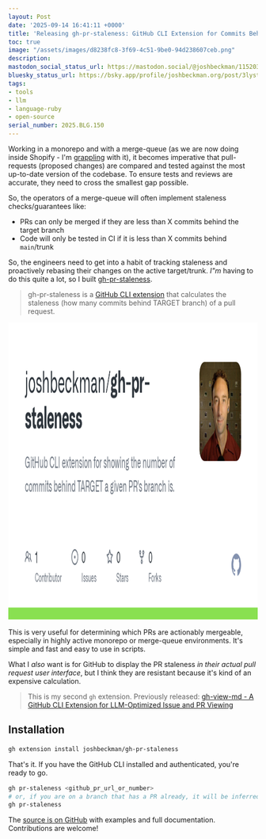 ```yaml
---
layout: Post
date: '2025-09-14 16:41:11 +0000'
title: 'Releasing gh-pr-staleness: GitHub CLI Extension for Commits Behind Target'
toc: true
image: "/assets/images/d8238fc8-3f69-4c51-9be0-94d238607ceb.png"
description:
mastodon_social_status_url: https://mastodon.social/@joshbeckman/115203860421219532
bluesky_status_url: https://bsky.app/profile/joshbeckman.org/post/3lystemi2ds2c
tags:
- tools
- llm
- language-ruby
- open-source
serial_number: 2025.BLG.150
---
```

Working in a monorepo and with a merge-queue (as we are now doing inside Shopify - I'm [grappling](https://www.joshbeckman.org/notes/01jwtzrp79033w8x8dc8sje7d6) with it), it becomes imperative that pull-requests (proposed changes) are compared and tested against the most up-to-date version of the codebase. To ensure tests and reviews are accurate, they need to cross the smallest gap possible.

So, the operators of a merge-queue will often implement staleness checks/guarantees like:
- PRs can only be merged if they are less than X commits behind the target branch
- Code will only be tested in CI if it is less than X commits behind `main`/trunk

So, the engineers need to get into a habit of tracking staleness and proactively rebasing their changes on the active target/trunk. _I"m_ having to do this quite a lot, so I built [gh-pr-staleness](https://github.com/joshbeckman/gh-pr-staleness).

> gh-pr-staleness is a [GitHub CLI extension](https://docs.github.com/en/github-cli/github-cli/creating-github-cli-extensions) that calculates the staleness (how many commits behind TARGET branch) of a pull request.

<img width="1200" height="600" alt="gh-pr-staleness repo" src="/assets/images/d8238fc8-3f69-4c51-9be0-94d238607ceb.png" />

This is very useful for determining which PRs are actionably mergeable, especially in highly active monorepo or merge-queue environments. It's simple and fast and easy to use in scripts.

What I _also_ want is for GitHub to display the PR staleness _in their actual pull request user interface_, but I think they are resistant because it's kind of an expensive calculation.

> This is my second `gh` extension. Previously released: [gh-view-md - A GitHub CLI Extension for LLM-Optimized Issue and PR Viewing](https://www.joshbeckman.org/blog/practicing/releasing-ghviewmd-a-github-cli-extension-for-llmoptimized-issue-and-pr-viewing)

## Installation

```bash
gh extension install joshbeckman/gh-pr-staleness
```

That's it. If you have the GitHub CLI installed and authenticated, you're ready to go.

```bash
gh pr-staleness <github_pr_url_or_number>
# or, if you are on a branch that has a PR already, it will be inferred:
gh pr-staleness
```

The [source is on GitHub](https://github.com/joshbeckman/gh-pr-staleness) with examples and full documentation. Contributions are welcome!

